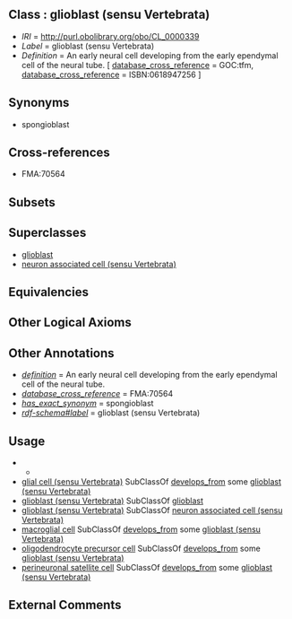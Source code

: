 
## Class : glioblast (sensu Vertebrata)

 * *IRI* = http://purl.obolibrary.org/obo/CL_0000339
 * *Label* = glioblast (sensu Vertebrata)
 * *Definition* = An early neural cell developing from the early ependymal cell of the neural tube. [ [database_cross_reference](../../ef/oboInOwl#hasDbXref.md) = GOC:tfm, [database_cross_reference](../../ef/oboInOwl#hasDbXref.md) = ISBN:0618947256 ]

## Synonyms

 * spongioblast

## Cross-references

 * FMA:70564

## Subsets


## Superclasses

 * [glioblast](../../CL/30/CL_0000030.md)
 * [neuron associated cell (sensu Vertebrata)](../../CL/23/CL_0000123.md)

## Equivalencies


## Other Logical Axioms


## Other Annotations

 * *[definition](../../IAO/15/IAO_0000115.md)* = An early neural cell developing from the early ependymal cell of the neural tube.
 * *[database_cross_reference](../../ef/oboInOwl#hasDbXref.md)* = FMA:70564
 * *[has_exact_synonym](../../ym/oboInOwl#hasExactSynonym.md)* = spongioblast
 * *[rdf-schema#label](../../el/rdf-schema#label.md)* = glioblast (sensu Vertebrata)

## Usage

 * -
 * [glial cell (sensu Vertebrata)](../../CL/43/CL_0000243.md) SubClassOf [develops_from](../../RO/02/RO_0002202.md) some [glioblast (sensu Vertebrata)](../../CL/39/CL_0000339.md)
 * [glioblast (sensu Vertebrata)](../../CL/39/CL_0000339.md) SubClassOf [glioblast](../../CL/30/CL_0000030.md)
 * [glioblast (sensu Vertebrata)](../../CL/39/CL_0000339.md) SubClassOf [neuron associated cell (sensu Vertebrata)](../../CL/23/CL_0000123.md)
 * [macroglial cell](../../CL/26/CL_0000126.md) SubClassOf [develops_from](../../RO/02/RO_0002202.md) some [glioblast (sensu Vertebrata)](../../CL/39/CL_0000339.md)
 * [oligodendrocyte precursor cell](../../CL/53/CL_0002453.md) SubClassOf [develops_from](../../RO/02/RO_0002202.md) some [glioblast (sensu Vertebrata)](../../CL/39/CL_0000339.md)
 * [perineuronal satellite cell](../../CL/16/CL_0000516.md) SubClassOf [develops_from](../../RO/02/RO_0002202.md) some [glioblast (sensu Vertebrata)](../../CL/39/CL_0000339.md)

## External Comments

